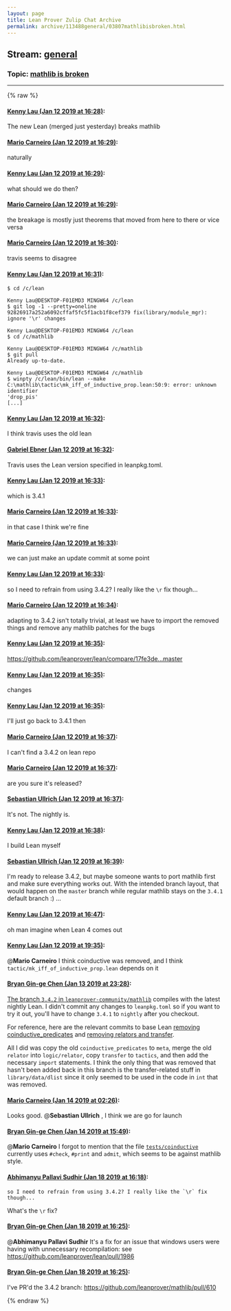 ```yaml
---
layout: page
title: Lean Prover Zulip Chat Archive 
permalink: archive/113488general/03807mathlibisbroken.html
---
```


## Stream: [general](index.html)
### Topic: [mathlib is broken](03807mathlibisbroken.html)

---


{% raw %}
#### [ Kenny Lau (Jan 12 2019 at 16:28)](https://leanprover.zulipchat.com/#narrow/stream/113488-general/topic/mathlib%20is%20broken/near/154987864):
The new Lean (merged just yesterday) breaks mathlib

#### [ Mario Carneiro (Jan 12 2019 at 16:29)](https://leanprover.zulipchat.com/#narrow/stream/113488-general/topic/mathlib%20is%20broken/near/154987876):
naturally

#### [ Kenny Lau (Jan 12 2019 at 16:29)](https://leanprover.zulipchat.com/#narrow/stream/113488-general/topic/mathlib%20is%20broken/near/154987880):
what should we do then?

#### [ Mario Carneiro (Jan 12 2019 at 16:29)](https://leanprover.zulipchat.com/#narrow/stream/113488-general/topic/mathlib%20is%20broken/near/154987884):
the breakage is mostly just theorems that moved from here to there or vice versa

#### [ Mario Carneiro (Jan 12 2019 at 16:30)](https://leanprover.zulipchat.com/#narrow/stream/113488-general/topic/mathlib%20is%20broken/near/154987937):
travis seems to disagree

#### [ Kenny Lau (Jan 12 2019 at 16:31)](https://leanprover.zulipchat.com/#narrow/stream/113488-general/topic/mathlib%20is%20broken/near/154987962):
```
$ cd /c/lean

Kenny Lau@DESKTOP-F01EMD3 MINGW64 /c/lean
$ git log -1 --pretty=oneline
92826917a252a6092cffaf5fc5f1acb1f8cef379 fix(library/module_mgr): ignore '\r' changes

Kenny Lau@DESKTOP-F01EMD3 MINGW64 /c/lean
$ cd /c/mathlib

Kenny Lau@DESKTOP-F01EMD3 MINGW64 /c/mathlib
$ git pull
Already up-to-date.

Kenny Lau@DESKTOP-F01EMD3 MINGW64 /c/mathlib
$ winpty /c/lean/bin/lean --make
C:\mathlib\tactic\mk_iff_of_inductive_prop.lean:50:9: error: unknown identifier
'drop_pis'
[...]
```

#### [ Kenny Lau (Jan 12 2019 at 16:32)](https://leanprover.zulipchat.com/#narrow/stream/113488-general/topic/mathlib%20is%20broken/near/154988008):
I think travis uses the old lean

#### [ Gabriel Ebner (Jan 12 2019 at 16:32)](https://leanprover.zulipchat.com/#narrow/stream/113488-general/topic/mathlib%20is%20broken/near/154988014):
Travis uses the Lean version specified in leanpkg.toml.

#### [ Kenny Lau (Jan 12 2019 at 16:33)](https://leanprover.zulipchat.com/#narrow/stream/113488-general/topic/mathlib%20is%20broken/near/154988024):
which is 3.4.1

#### [ Mario Carneiro (Jan 12 2019 at 16:33)](https://leanprover.zulipchat.com/#narrow/stream/113488-general/topic/mathlib%20is%20broken/near/154988027):
in that case I think we're fine

#### [ Mario Carneiro (Jan 12 2019 at 16:33)](https://leanprover.zulipchat.com/#narrow/stream/113488-general/topic/mathlib%20is%20broken/near/154988030):
we can just make an update commit at some point

#### [ Kenny Lau (Jan 12 2019 at 16:33)](https://leanprover.zulipchat.com/#narrow/stream/113488-general/topic/mathlib%20is%20broken/near/154988031):
so I need to refrain from using 3.4.2? I really like the `\r` fix though...

#### [ Mario Carneiro (Jan 12 2019 at 16:34)](https://leanprover.zulipchat.com/#narrow/stream/113488-general/topic/mathlib%20is%20broken/near/154988078):
adapting to 3.4.2 isn't totally trivial, at least we have to import the removed things and remove any mathlib patches for the bugs

#### [ Kenny Lau (Jan 12 2019 at 16:35)](https://leanprover.zulipchat.com/#narrow/stream/113488-general/topic/mathlib%20is%20broken/near/154988090):
https://github.com/leanprover/lean/compare/17fe3de...master

#### [ Kenny Lau (Jan 12 2019 at 16:35)](https://leanprover.zulipchat.com/#narrow/stream/113488-general/topic/mathlib%20is%20broken/near/154988092):
changes

#### [ Kenny Lau (Jan 12 2019 at 16:35)](https://leanprover.zulipchat.com/#narrow/stream/113488-general/topic/mathlib%20is%20broken/near/154988093):
I'll just go back to 3.4.1 then

#### [ Mario Carneiro (Jan 12 2019 at 16:37)](https://leanprover.zulipchat.com/#narrow/stream/113488-general/topic/mathlib%20is%20broken/near/154988149):
I can't find a 3.4.2 on lean repo

#### [ Mario Carneiro (Jan 12 2019 at 16:37)](https://leanprover.zulipchat.com/#narrow/stream/113488-general/topic/mathlib%20is%20broken/near/154988150):
are you sure it's released?

#### [ Sebastian Ullrich (Jan 12 2019 at 16:37)](https://leanprover.zulipchat.com/#narrow/stream/113488-general/topic/mathlib%20is%20broken/near/154988152):
It's not. The nightly is.

#### [ Kenny Lau (Jan 12 2019 at 16:38)](https://leanprover.zulipchat.com/#narrow/stream/113488-general/topic/mathlib%20is%20broken/near/154988195):
I build Lean myself

#### [ Sebastian Ullrich (Jan 12 2019 at 16:39)](https://leanprover.zulipchat.com/#narrow/stream/113488-general/topic/mathlib%20is%20broken/near/154988205):
I'm ready to release 3.4.2, but maybe someone wants to port mathlib first and make sure everything works out. With the intended branch layout, that would happen on the `master` branch while regular mathlib stays on the `3.4.1` default branch :) ...

#### [ Kenny Lau (Jan 12 2019 at 16:47)](https://leanprover.zulipchat.com/#narrow/stream/113488-general/topic/mathlib%20is%20broken/near/154988460):
oh man imagine when Lean 4 comes out

#### [ Kenny Lau (Jan 12 2019 at 19:35)](https://leanprover.zulipchat.com/#narrow/stream/113488-general/topic/mathlib%20is%20broken/near/154994675):
@**Mario Carneiro** I think coinductive was removed, and I think `tactic/mk_iff_of_inductive_prop.lean` depends on it

#### [ Bryan Gin-ge Chen (Jan 13 2019 at 23:28)](https://leanprover.zulipchat.com/#narrow/stream/113488-general/topic/mathlib%20is%20broken/near/155049149):
[The branch `3.4.2` in `leanprover-community/mathlib`](https://github.com/leanprover-community/mathlib/tree/3.4.2) compiles with the latest nightly Lean. I didn't commit any changes to `leanpkg.toml` so if you want to try it out, you'll have to change `3.4.1` to `nightly` after you checkout.

For reference, here are the relevant commits to base Lean [removing coinductive_predicates](https://github.com/leanprover/lean/commit/e79cb3f2c4987dcfbec8e3e15eb83837cabe1058) and [removing relators and transfer](https://github.com/leanprover/lean/commit/95fa4cfb0a8774570d67bb231c1ab088a94e12bb).

All I did was copy the old `coinductive_predicates` to `meta`, merge the old `relator` into `logic/relator`, copy `transfer` to `tactics`, and then add the necessary `import` statements. I think the only thing that was removed that hasn't been added back in this branch is the transfer-related stuff in `library/data/dlist` since it only seemed to be used in the code in `int` that was removed.

#### [ Mario Carneiro (Jan 14 2019 at 02:26)](https://leanprover.zulipchat.com/#narrow/stream/113488-general/topic/mathlib%20is%20broken/near/155054930):
Looks good. @**Sebastian Ullrich** , I think we are go for launch

#### [ Bryan Gin-ge Chen (Jan 14 2019 at 15:49)](https://leanprover.zulipchat.com/#narrow/stream/113488-general/topic/mathlib%20is%20broken/near/155088895):
@**Mario Carneiro** I forgot to mention that the file [`tests/coinductive`](https://github.com/leanprover-community/mathlib/blob/3.4.2/tests/coinductive.lean) currently uses `#check`, `#print` and `admit`, which seems to be against mathlib style.

#### [ Abhimanyu Pallavi Sudhir (Jan 18 2019 at 16:18)](https://leanprover.zulipchat.com/#narrow/stream/113488-general/topic/mathlib%20is%20broken/near/156375247):
```quote
so I need to refrain from using 3.4.2? I really like the `\r` fix though...
```
 What's the `\r` fix?

#### [ Bryan Gin-ge Chen (Jan 18 2019 at 16:25)](https://leanprover.zulipchat.com/#narrow/stream/113488-general/topic/mathlib%20is%20broken/near/156375747):
@**Abhimanyu Pallavi Sudhir** It's a fix for an issue that windows users were having with unnecessary recompilation: see https://github.com/leanprover/lean/pull/1986

#### [ Bryan Gin-ge Chen (Jan 18 2019 at 16:25)](https://leanprover.zulipchat.com/#narrow/stream/113488-general/topic/mathlib%20is%20broken/near/156375774):
I've PR'd the 3.4.2 branch: https://github.com/leanprover/mathlib/pull/610


{% endraw %}
